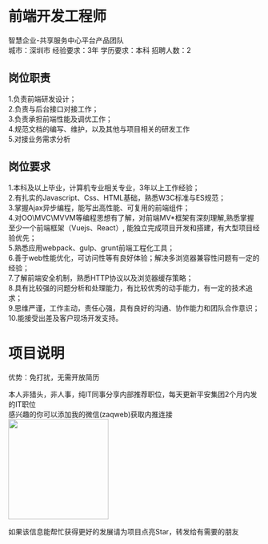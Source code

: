 # 前端开发工程师
智慧企业-共享服务中心平台产品团队  
城市：深圳市 经验要求：3年 学历要求：本科  招聘人数：2

## 岗位职责
1.负责前端研发设计；   
2.负责与后台接口对接工作；   
3.负责承担前端性能及调优工作；   
4.规范文档的编写、维护，以及其他与项目相关的研发工作   
5.对接业务需求分析

## 岗位要求
1.本科及以上毕业，计算机专业相关专业，3年以上工作经验；   
2.有扎实的Javascript、Css、HTML基础，熟悉W3C标准与ES规范；   
3.掌握Ajax异步编程，能写出高性能、可复用的前端组件；   
4.对OO\MVC\MVVM等编程思想有了解，对前端MV*框架有深刻理解,熟悉掌握至少一个前端框架（Vuejs、React）, 能独立完成项目开发和搭建，有大型项目经验优先；   
5.熟悉应用webpack、gulp、grunt前端工程化工具；   
6.善于web性能优化，可访问性等有良好体验；解决多浏览器兼容性问题有一定的经验；   
7.了解前端安全机制，熟悉HTTP协议以及浏览器缓存策略；   
8.具有比较强的问题分析和处理能力，有比较优秀的动手能力，有一定的技术追求；   
9.思维严谨，工作主动，责任心强，具有良好的沟通、协作能力和团队合作意识；   
10.能接受出差及客户现场开发支持。

# 项目说明

优势：免打扰，无需开放简历

本人非猎头，非人事，纯IT同事分享内部推荐职位，每天更新平安集团2个月内发的IT职位  
感兴趣的你可以添加我的微信(zaqweb)获取内推连接  
<img src="https://github.com/zaqweb/PA-IT-JOBS/blob/master/WechatICode.jpeg"  height="200" width="200">

如果该信息能帮忙获得更好的发展请为项目点亮Star，转发给有需要的朋友




